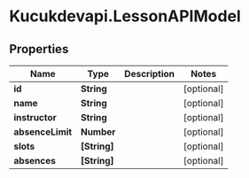 # Kucukdevapi.LessonAPIModel

## Properties

Name | Type | Description | Notes
------------ | ------------- | ------------- | -------------
**id** | **String** |  | [optional] 
**name** | **String** |  | [optional] 
**instructor** | **String** |  | [optional] 
**absenceLimit** | **Number** |  | [optional] 
**slots** | **[String]** |  | [optional] 
**absences** | **[String]** |  | [optional] 


